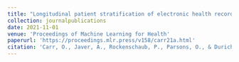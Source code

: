 ```yaml
---
title: "Longitudinal patient stratification of electronic health records with flexible adjustment for clinical outcomes"
collection: journalpublications
date: 2021-11-01
venue: 'Proceedings of Machine Learning for Health'
paperurl: 'https://proceedings.mlr.press/v158/carr21a.html'
citation: 'Carr, O., Javer, A., Rockenschaub, P., Parsons, O., & Durichen, R. (2021). "Longitudinal patient stratification of electronic health records with flexible adjustment for clinical outcomes." Machine Learning for Health. PMLR.'
---
```

